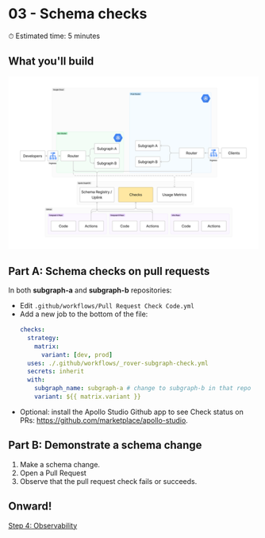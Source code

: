 # 03 - Schema checks

⏱ Estimated time: 5 minutes

## What you'll build

![Architecture diagram of the supergraph](03-diagram-fj.png)

## Part A: Schema checks on pull requests

In both **subgraph-a** and **subgraph-b** repositories:

- Edit `.github/workflows/Pull Request Check Code.yml`
- Add a new job to the bottom of the file:
  ```yaml
  checks:
    strategy:
      matrix:
        variant: [dev, prod]
    uses: ./.github/workflows/_rover-subgraph-check.yml
    secrets: inherit
    with:
      subgraph_name: subgraph-a # change to subgraph-b in that repo
      variant: ${{ matrix.variant }}
  ```
- Optional: install the Apollo Studio Github app to see Check status on PRs: https://github.com/marketplace/apollo-studio.

## Part B: Demonstrate a schema change

1. Make a schema change.
2. Open a Pull Request
3. Observe that the pull request check fails or succeeds.

## Onward!

[Step 4: Observability](../04-observability/)

